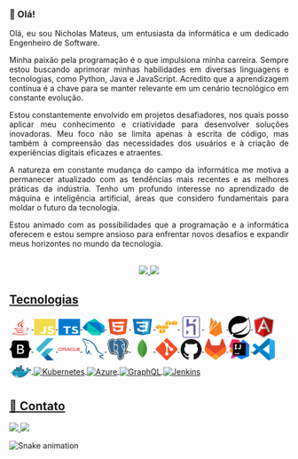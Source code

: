 ###  👋 Olá!
<div style="display: inline_block" align="justify">
Olá, eu sou Nicholas Mateus, um entusiasta da informática e um dedicado Engenheiro de Software. 

Minha paixão pela programação é o que impulsiona minha carreira. Sempre estou buscando aprimorar minhas habilidades em diversas linguagens e tecnologias, como Python, Java e JavaScript. Acredito que a aprendizagem contínua é a chave para se manter relevante em um cenário tecnológico em constante evolução. 

Estou constantemente envolvido em projetos desafiadores, nos quais posso aplicar meu conhecimento e criatividade para desenvolver soluções inovadoras. Meu foco não se limita apenas à escrita de código, mas também à compreensão das necessidades dos usuários e à criação de experiências digitais eficazes e atraentes.

A natureza em constante mudança do campo da informática me motiva a permanecer atualizado com as tendências mais recentes e as melhores práticas da indústria. Tenho um profundo interesse no aprendizado de máquina e inteligência artificial, áreas que considero fundamentais para moldar o futuro da tecnologia. 

Estou animado com as possibilidades que a programação e a informática oferecem e estou sempre ansioso para enfrentar novos desafios e expandir meus horizontes no mundo da tecnologia.
</div>

<br />

<div style="display: inline_block" align="center">
	
  <a href="https://github.com/nicholas-mateus-veloso">
  <img height="180em" src="https://github-readme-stats.vercel.app/api?username=nicholas-mateus-veloso&show_icons=true&theme=onedark&include_all_commits=true&count_private=true"/>
  <img height="180em" src="https://github-readme-stats.vercel.app/api/top-langs/?username=nicholas-mateus-veloso&layout=compact&theme=onedark&langs_count=7"/>

</div>

## Tecnologias
	
<div style="display: inline_block">
		<img align="center" alt="Java" height="30" width="40" src="https://raw.githubusercontent.com/devicons/devicon/master/icons/java/java-plain.svg">
		<img align="center" alt="Js" height="30" width="40" src="https://raw.githubusercontent.com/devicons/devicon/master/icons/javascript/javascript-plain.svg">
		<img align="center" alt="Typescript" height="30" width="40" src="https://raw.githubusercontent.com/devicons/devicon/master/icons/typescript/typescript-plain.svg">
		<img align="center" alt="Dart" height="30" width="40" src="https://raw.githubusercontent.com/devicons/devicon/master/icons/dart/dart-original.svg">
		<img align="center" alt="HTML" height="30" width="40" src="https://raw.githubusercontent.com/devicons/devicon/master/icons/html5/html5-original.svg">
		<img align="center" alt="CSS" height="30" width="40" src="https://raw.githubusercontent.com/devicons/devicon/master/icons/css3/css3-original.svg">
		<img align="center" alt="AmazonWebServices" height="30" width="40" src="https://raw.githubusercontent.com/devicons/devicon/master/icons/amazonwebservices/amazonwebservices-original.svg">
		<img align="center" alt="Heroku" height="40" width="40" src="https://raw.githubusercontent.com/devicons/devicon/master/icons/heroku/heroku-original.svg">
		<img align="center" alt="Firebase" height="40" width="40" src="https://raw.githubusercontent.com/devicons/devicon/master/icons/firebase/firebase-plain.svg">
		<img align="center" alt="Spring" height="40" width="40" src="https://raw.githubusercontent.com/devicons/devicon/master/icons/spring/spring-plain.svg">
		<img align="center" alt="Angular" height="40" width="40" src="https://raw.githubusercontent.com/devicons/devicon/master/icons/angularjs/angularjs-original.svg">
		<img align="center" alt="Bootstrap" height="40" width="40" src="https://raw.githubusercontent.com/devicons/devicon/master/icons/bootstrap/bootstrap-plain.svg">
		<img align="center" alt="Flutter" height="40" width="40" src="https://raw.githubusercontent.com/devicons/devicon/master/icons/flutter/flutter-original.svg">
		<img align="center" alt="Oracle" height="40" width="40" src="https://raw.githubusercontent.com/devicons/devicon/master/icons/oracle/oracle-original.svg">
		<img align="center" alt="MySQL" height="40" width="40" src="https://raw.githubusercontent.com/devicons/devicon/master/icons/mysql/mysql-original.svg">
		<img align="center" alt="Postgresql" height="40" width="40" src="https://raw.githubusercontent.com/devicons/devicon/master/icons/postgresql/postgresql-original.svg">
		<img align="center" alt="MongoDB" height="40" width="40" src="https://raw.githubusercontent.com/devicons/devicon/master/icons/mongodb/mongodb-original.svg">
		<img align="center" alt="Git" height="40" width="40" src="https://raw.githubusercontent.com/devicons/devicon/master/icons/git/git-original.svg">
		<img align="center" alt="Github" height="40" width="40" src="https://raw.githubusercontent.com/devicons/devicon/master/icons/github/github-original.svg">
		<img align="center" alt="Gitlab" height="40" width="40" src="https://raw.githubusercontent.com/devicons/devicon/master/icons/gitlab/gitlab-original.svg">
		<img align="center" alt="Intellij" height="40" width="40" src="https://raw.githubusercontent.com/devicons/devicon/master/icons/intellij/intellij-original.svg">
		<img align="center" alt="Vscode" height="40" width="40" src="https://raw.githubusercontent.com/devicons/devicon/master/icons/vscode/vscode-original.svg">
		<img align="center" alt="Docker" height="40" width="40" src="https://raw.githubusercontent.com/devicons/devicon/master/icons/docker/docker-original.svg">
  		<img align="center" alt="Kubernetes" height="40" width="40" src="https://cdn.jsdelivr.net/gh/devicons/devicon/icons/kubernetes/kubernetes-plain.svg">
      		<img align="center" alt="Azure" height="40" width="40" src="https://cdn.jsdelivr.net/gh/devicons/devicon/icons/azure/azure-original.svg">
      		<img align="center" alt="GraphQL" height="40" width="40" src="https://cdn.jsdelivr.net/gh/devicons/devicon/icons/graphql/graphql-plain.svg">
      		<img align="center" alt="Jenkins" height="40" width="40" src="https://cdn.jsdelivr.net/gh/devicons/devicon/icons/jenkins/jenkins-plain.svg">	
</div>
  
## 📨 Contato
 
<div style="display: inline_block">
	<a href="mailto:nicholas.mateus@gmail.com">
		<img src="https://img.shields.io/badge/-Gmail-%23333?style=for-the-badge&logo=gmail&logoColor=white" target="_blank">
	</a>
	<a href="https://www.linkedin.com/in/nicholas-mateus-veloso" target="_blank">
		<img src="https://img.shields.io/badge/LinkedIn-0077B5?style=for-the-badge&logo=linkedin&logoColor=white" target="_blank">
	</a> 
</div>
	
![Snake animation](https://github.com/nicholas-mateus-veloso/nicholas-mateus-veloso/blob/output/github-contribution-grid-snake.svg)
